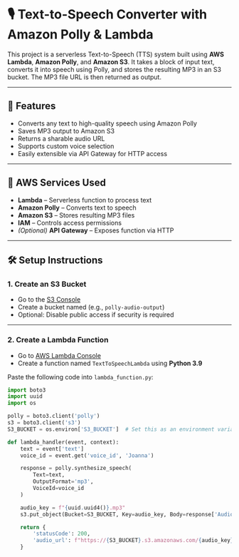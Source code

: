 # 🎙️ Text-to-Speech Converter with Amazon Polly & Lambda

This project is a serverless Text-to-Speech (TTS) system built using **AWS Lambda**, **Amazon Polly**, and **Amazon S3**. It takes a block of input text, converts it into speech using Polly, and stores the resulting MP3 in an S3 bucket. The MP3 file URL is then returned as output.

---

## 🚀 Features

- Converts any text to high-quality speech using Amazon Polly
- Saves MP3 output to Amazon S3
- Returns a sharable audio URL
- Supports custom voice selection
- Easily extensible via API Gateway for HTTP access

---

## 🧰 AWS Services Used

- **Lambda** – Serverless function to process text
- **Amazon Polly** – Converts text to speech
- **Amazon S3** – Stores resulting MP3 files
- **IAM** – Controls access permissions
- *(Optional)* **API Gateway** – Exposes function via HTTP

---

## 🛠️ Setup Instructions

### 1. Create an S3 Bucket

- Go to the [S3 Console](https://console.aws.amazon.com/s3/)
- Create a bucket named (e.g., `polly-audio-output`)
- Optional: Disable public access if security is required

---

### 2. Create a Lambda Function

- Go to [AWS Lambda Console](https://console.aws.amazon.com/lambda/)
- Create a function named `TextToSpeechLambda` using **Python 3.9**

Paste the following code into `lambda_function.py`:

```python
import boto3
import uuid
import os

polly = boto3.client('polly')
s3 = boto3.client('s3')
S3_BUCKET = os.environ['S3_BUCKET']  # Set this as an environment variable

def lambda_handler(event, context):
    text = event['text']
    voice_id = event.get('voice_id', 'Joanna')

    response = polly.synthesize_speech(
        Text=text,
        OutputFormat='mp3',
        VoiceId=voice_id
    )

    audio_key = f"{uuid.uuid4()}.mp3"
    s3.put_object(Bucket=S3_BUCKET, Key=audio_key, Body=response['AudioStream'].read())

    return {
        'statusCode': 200,
        'audio_url': f"https://{S3_BUCKET}.s3.amazonaws.com/{audio_key}"
    }

